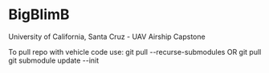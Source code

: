 # BigBlimB
University of California, Santa Cruz - UAV Airship Capstone 


To pull repo with vehicle code use: 
  git pull --recurse-submodules
OR 
  git pull
  git submodule update --init
